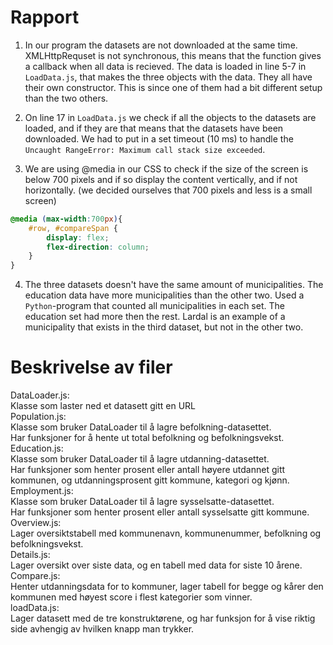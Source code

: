 # Rapport

1. In our program the datasets are not downloaded at the same time. XMLHttpRequset is not synchronous, this means that the function gives a callback when all data is recieved. The data is loaded in line 5-7 in `LoadData.js`, that makes the three objects with the data. They all have their own constructor. This is since one of them had a bit different setup than the two others.

2. On line 17 in `LoadData.js` we check if all the objects to the datasets are loaded, and if they are that means that the datasets have been downloaded. We had to put in a set timeout (10 ms) to handle the `Uncaught RangeError: Maximum call stack size exceeded`.

3. We are using @media in our CSS to check if the size of the screen is below 700 pixels and if so display the content vertically, and if not horizontally. (we decided ourselves that 700 pixels and less is a small screen)
```css
@media (max-width:700px){
    #row, #compareSpan {
        display: flex;
        flex-direction: column;
    }
}
```

4. The three datasets doesn't have the same amount of municipalities. The education data have more municipalities than the other two. Used a `Python`-program that counted all municipalities in each set. The education set had more then the rest. Lardal is an example of a municipality that exists in the third dataset, but not in the other two.

# Beskrivelse av filer

DataLoader.js:  
    Klasse som laster ned et datasett gitt en URL  
Population.js:  
    Klasse som bruker DataLoader til å lagre befolkning-datasettet.  
    Har funksjoner for å hente ut total befolkning og befolkningsvekst.  
Education.js:  
    Klasse som bruker DataLoader til å lagre utdanning-datasettet.  
    Har funksjoner som henter prosent eller antall høyere utdannet gitt kommunen, og utdanningsprosent gitt kommune, kategori og kjønn.  
Employment.js:  
    Klasse som bruker DataLoader til å lagre sysselsatte-datasettet.  
    Har funksjoner som henter prosent eller antall sysselsatte gitt kommune.  
Overview.js:  
    Lager oversiktstabell med kommunenavn, kommunenummer, befolkning og befolkningsvekst.  
Details.js:  
    Lager oversikt over siste data, og en tabell med data for siste 10 årene.  
Compare.js:  
    Henter utdanningsdata for to kommuner, lager tabell for begge og kårer den kommunen med høyest score i flest kategorier som vinner.  
loadData.js:  
    Lager datasett med de tre konstruktørene, og har funksjon for å vise riktig side avhengig av hvilken knapp man trykker.  